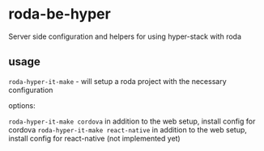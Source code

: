 # roda-be-hyper

Server side configuration and helpers for using hyper-stack with roda

## usage
`roda-hyper-it-make` - will setup a roda project with the necessary configuration

options:

`roda-hyper-it-make cordova` in addition to the web setup, install config for cordova
`roda-hyper-it-make react-native` in addition to the web setup, install config for react-native (not implemented yet)